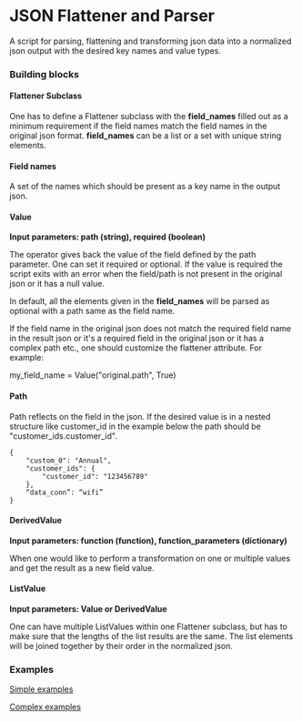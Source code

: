 # JSON Flattener and Parser

A script for parsing, flattening and transforming json data into a normalized json output with the desired key names and value types.

### Building blocks

#### Flattener Subclass

One has to define a Flattener subclass with the __field_names__ filled out as a minimum requirement if the field names match the field names in the
original json format. __field_names__ can be a list or a set with unique string elements.


#### Field names

A set of the names which should be present as a key name in the output json.

#### Value

**Input parameters: path (string), required (boolean)**

The operator gives back the value of the field defined by the path parameter. One can set it required or optional.
If the value is required the script exits with an error when the field/path is not present in the original json or it has a null value.

In default, all the elements given in the __field_names__ will be parsed as optional with a path same as the field name.

If the field name in the original json does not match the required field name in the result json or it's a required field in the original json
or it has a complex path etc., one should customize the flattener attribute. For example:

my_field_name = Value("original.path", True)

#### Path

Path reflects on the field in the json. If the desired value is in a nested structure like customer_id in the example below the path
should be "customer_ids.customer_id".

```
{
    "custom_0": "Annual",
    "customer_ids": {
        "customer_id": "123456789"
    },
    “data_conn”: “wifi”
}
```

#### DerivedValue

**Input parameters: function (function), function_parameters (dictionary)**

When one would like to perform a transformation on one or multiple values and get the result as a new field value.


#### ListValue

**Input parameters: Value or DerivedValue**

One can have multiple ListValues within one Flattener subclass, but has to make sure that the lengths of the list results are the same.
The list elements will be joined together by their order in the normalized json.


### Examples

[Simple examples](Flattener_examples_simple.md)

[Complex examples](Flattener_examples_complex.md)
